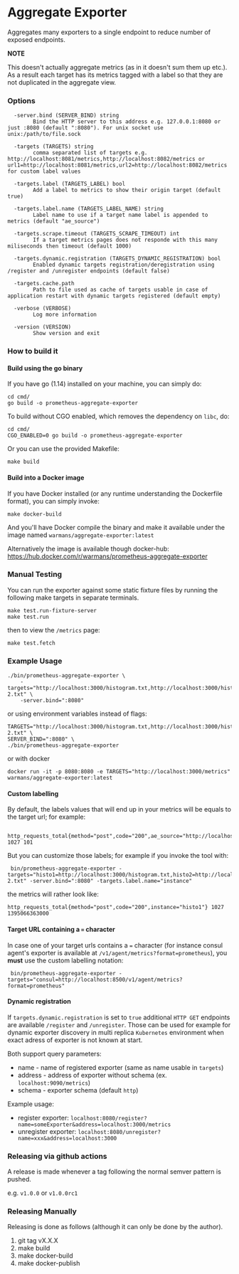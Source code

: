 Aggregate Exporter
============================

Aggregates many exporters to a single endpoint to reduce number of
exposed endpoints.

__NOTE__

This doesn't actually aggregate metrics (as in it doesn't sum them up etc.). 
As a result each target has its metrics tagged with a label so that they are not duplicated in
the aggregate view. 

### Options

```
  -server.bind (SERVER_BIND) string
    	Bind the HTTP server to this address e.g. 127.0.0.1:8080 or just :8080 (default ":8080"). For unix socket use unix:/path/to/file.sock
    	
  -targets (TARGETS) string
    	comma separated list of targets e.g. http://localhost:8081/metrics,http://localhost:8082/metrics or url1=http://localhost:8081/metrics,url2=http://localhost:8082/metrics for custom label values
    	
  -targets.label (TARGETS_LABEL) bool
    	Add a label to metrics to show their origin target (default true)
    	
  -targets.label.name (TARGETS_LABEL_NAME) string
    	Label name to use if a target name label is appended to metrics (default "ae_source")
    	
  -targets.scrape.timeout (TARGETS_SCRAPE_TIMEOUT) int
    	If a target metrics pages does not responde with this many miliseconds then timeout (default 1000)

  -targets.dynamic.registration (TARGETS_DYNAMIC_REGISTRATION) bool
        Enabled dynamic targets registration/deregistration using /register and /unregister endpoints (default false)
                
  -targets.cache.path
        Path to file used as cache of targets usable in case of application restart with dynamic targets registered (default empty)

  -verbose (VERBOSE)
    	Log more information
    	
  -version (VERSION)
    	Show version and exit
```

### How to build it

#### Build using the go binary

If you have go (1.14) installed on your machine, you can simply do:

```shell
cd cmd/
go build -o prometheus-aggregate-exporter
```

To build without CGO enabled, which removes the dependency on `libc`, do:

```shell
cd cmd/
CGO_ENABLED=0 go build -o prometheus-aggregate-exporter
```

Or you can use the provided Makefile:

```shell
make build
```

#### Build into a Docker image

If you have Docker installed (or any runtime understanding the Dockerfile format), you can simply invoke: 

    make docker-build
    
And you'll have Docker compile the binary and make it available under the image named `warmans/aggregate-exporter:latest`

Alternatively the image is available though docker-hub: https://hub.docker.com/r/warmans/prometheus-aggregate-exporter

### Manual Testing

You can run the exporter against some static fixture files by running the following make targets
in separate terminals.

```shell
make test.run-fixture-server
make test.run
```

then to view the `/metrics` page:

```shell
make test.fetch
```

### Example Usage

```shell
./bin/prometheus-aggregate-exporter \
	-targets="http://localhost:3000/histogram.txt,http://localhost:3000/histogram-2.txt" \
	-server.bind=":8080"
```

or using environment variables instead of flags: 


```shell
TARGETS="http://localhost:3000/histogram.txt,http://localhost:3000/histogram-2.txt" \
SERVER_BIND=":8080" \
./bin/prometheus-aggregate-exporter 
```

or with docker

```shell
docker run -it -p 8080:8080 -e TARGETS="http://localhost:3000/metrics" warmans/aggregate-exporter:latest
```

#### Custom labelling

By default, the labels values that will end up in your metrics will be equals to the target url; for example:

     http_requests_total{method="post",code="200",ae_source="http://localhost:3000/histogram.txt"} 1027 101 
     
But you can customize those labels; for example if you invoke the tool with:

     bin/prometheus-aggregate-exporter -targets="histo1=http://localhost:3000/histogram.txt,histo2=http://localhost:3000/histogram-2.txt" -server.bind=":8080" -targets.label.name="instance"

the metrics will rather look like:

    http_requests_total{method="post",code="200",instance="histo1"} 1027 1395066363000
         
#### Target URL containing a `=` character

In case one of your target urls contains a `=` character (for instance consul agent's exporter is available at `/v1/agent/metrics?format=prometheus`), you **must** use the custom labelling notation:

     bin/prometheus-aggregate-exporter -targets="consul=http://localhost:8500/v1/agent/metrics?format=prometheus"

#### Dynamic registration 

If `targets.dynamic.registration` is set to `true` additional `HTTP GET` endpoints are available `/register` and `/unregister`.
Those can be used for example for dynamic exporter discovery in multi replica `Kubernetes` environment when exact adress of exporter is not known at start.

Both support query parameters:
* name - name of registered exporter (same as name usable in `targets`)
* address - address of exporter without schema (ex. `localhost:9090/metrics`)
* schema - exporter schema (default `http`)

Example usage:
* register exporter: `localhost:8080/register?name=someExporter&address=localhost:3000/metrics`
* unregister exporter: `localhost:8080/unregister?name=xxx&address=localhost:3000`

### Releasing via github actions

A release is made whenever a tag following the normal semver pattern is pushed.

e.g. `v1.0.0` or `v1.0.0rc1`

### Releasing Manually

Releasing is done as follows (although it can only be done by the author).

1. git tag vX.X.X
2. make build 
3. make docker-build
4. make docker-publish 

